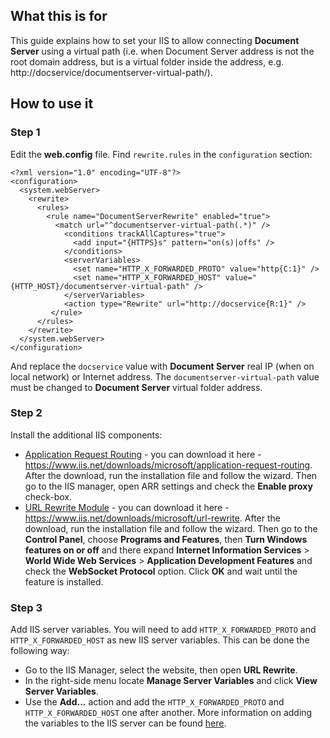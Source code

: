 ## What this is for
This guide explains how to set your IIS to allow connecting **Document Server** using a virtual path (i.e. when Document Server address is not the root domain address, but is a virtual folder inside the address, e.g. http://docservice/documentserver-virtual-path/).

## How to use it

### Step 1
Edit the **web.config** file. Find `rewrite.rules` in the `configuration` section:
```
<?xml version="1.0" encoding="UTF-8"?>
<configuration>
  <system.webServer>
    <rewrite>
      <rules>
        <rule name="DocumentServerRewrite" enabled="true">
          <match url="^documentserver-virtual-path(.*)" />
            <conditions trackAllCaptures="true">
              <add input="{HTTPS}s" pattern="on(s)|offs" />
            </conditions>
            <serverVariables>
              <set name="HTTP_X_FORWARDED_PROTO" value="http{C:1}" />
              <set name="HTTP_X_FORWARDED_HOST" value="{HTTP_HOST}/documentserver-virtual-path" />
            </serverVariables>
            <action type="Rewrite" url="http://docservice{R:1}" />
         </rule>
      </rules>
    </rewrite>
  </system.webServer>
</configuration>
```
And replace the `docservice` value with **Document Server** real IP (when on local network) or Internet address. The `documentserver-virtual-path` value must be changed to **Document Server** virtual folder address.

### Step 2
Install the additional IIS components:
* [Application Request Routing](https://www.iis.net/downloads/microsoft/application-request-routing) - you can download it here - https://www.iis.net/downloads/microsoft/application-request-routing. After the download, run the installation file and follow the wizard. Then go to the IIS manager, open ARR settings and check the **Enable proxy** check-box.
* [URL Rewrite Module](https://www.iis.net/downloads/microsoft/url-rewrite) - you can download it here - https://www.iis.net/downloads/microsoft/url-rewrite. After the download, run the installation file and follow the wizard. Then go to the **Control Panel**, choose **Programs and Features**, then **Turn Windows features on or off** and there expand **Internet Information Services** > **World Wide Web Services** > **Application Development Features** and check the **WebSocket Protocol** option. Click **OK** and wait until the feature is installed.

### Step 3
Add IIS server variables. You will need to add `HTTP_X_FORWARDED_PROTO` and `HTTP_X_FORWARDED_HOST` as new IIS server variables. This can be done the following way:
* Go to the IIS Manager, select the website, then open **URL Rewrite**.
* In the right-side menu locate **Manage Server Variables** and click **View Server Variables**.
* Use the **Add...** action and add the `HTTP_X_FORWARDED_PROTO` and `HTTP_X_FORWARDED_HOST` one after another.
More information on adding the variables to the IIS server can be found [here](https://www.iis.net/learn/extensions/url-rewrite-module/setting-http-request-headers-and-iis-server-variables).
